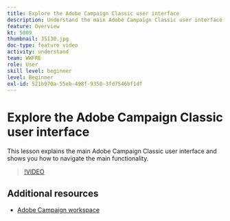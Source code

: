 ```yaml
---
title: Explore the Adobe Campaign Classic user interface
description: Understand the main Adobe Campaign Classic user interface and shows you how to navigate the main functionality.
feature: Overview
kt: 5009
thumbnail: 35130.jpg
doc-type: feature video
activity: understand
team: WWFRE
role: User
skill level: beginner
level: Beginner
exl-id: 521b970a-55eb-498f-9350-3fd7546bf1df
---
```

# Explore the Adobe Campaign Classic user interface

This lesson explains the main Adobe Campaign Classic user interface and shows you how to navigate the main functionality.

>[!VIDEO](https://video.tv.adobe.com/v/35130?quality=12)

## Additional resources

* [Adobe Campaign workspace](https://docs.adobe.com/content/help/en/campaign-classic/using/getting-started/starting-with-adobe-campaign/adobe-campaign-workspace.html)
